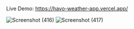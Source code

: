 Live Demo: https://havo-weather-app.vercel.app/

![Screenshot (416)](https://user-images.githubusercontent.com/64493268/131730947-816e3e98-ac0f-42ba-9911-63b116f02041.png)
![Screenshot (417)](https://user-images.githubusercontent.com/64493268/131730953-9f8655a9-ab90-4c8b-8bb2-cba7f0cf36b6.png)
